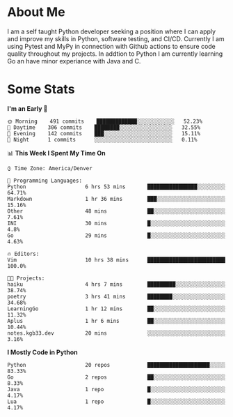 # About Me
  I am a self taught Python developer seeking a position where I can apply and improve my skills in Python, software testing, and CI/CD. Currently I am using Pytest and MyPy in connection with Github actions to ensure code quality throughout my projects. In addtion to Python I am currently learning Go an have minor experiance with Java and C.
  
 # Some Stats
  
<!--START_SECTION:waka-->
**I'm an Early 🐤** 

```text
🌞 Morning    491 commits    █████████████░░░░░░░░░░░░   52.23% 
🌆 Daytime    306 commits    ████████░░░░░░░░░░░░░░░░░   32.55% 
🌃 Evening    142 commits    ███░░░░░░░░░░░░░░░░░░░░░░   15.11% 
🌙 Night      1 commits      ░░░░░░░░░░░░░░░░░░░░░░░░░   0.11%

```


📊 **This Week I Spent My Time On** 

```text
⌚︎ Time Zone: America/Denver

💬 Programming Languages: 
Python                   6 hrs 53 mins       ████████████████░░░░░░░░░   64.71% 
Markdown                 1 hr 36 mins        ███░░░░░░░░░░░░░░░░░░░░░░   15.16% 
Other                    48 mins             ██░░░░░░░░░░░░░░░░░░░░░░░   7.61% 
INI                      30 mins             █░░░░░░░░░░░░░░░░░░░░░░░░   4.8% 
Go                       29 mins             █░░░░░░░░░░░░░░░░░░░░░░░░   4.63%

🔥 Editors: 
Vim                      10 hrs 38 mins      █████████████████████████   100.0%

🐱‍💻 Projects: 
haiku                    4 hrs 7 mins        █████████░░░░░░░░░░░░░░░░   38.74% 
poetry                   3 hrs 41 mins       ████████░░░░░░░░░░░░░░░░░   34.68% 
LearningGo               1 hr 12 mins        ██░░░░░░░░░░░░░░░░░░░░░░░   11.32% 
Aplus                    1 hr 6 mins         ██░░░░░░░░░░░░░░░░░░░░░░░   10.44% 
notes.kgb33.dev          20 mins             ░░░░░░░░░░░░░░░░░░░░░░░░░   3.16%

```

**I Mostly Code in Python** 

```text
Python                   20 repos            ████████████████████░░░░░   83.33% 
Go                       2 repos             ██░░░░░░░░░░░░░░░░░░░░░░░   8.33% 
Java                     1 repo              █░░░░░░░░░░░░░░░░░░░░░░░░   4.17% 
Lua                      1 repo              █░░░░░░░░░░░░░░░░░░░░░░░░   4.17%

```



<!--END_SECTION:waka-->
